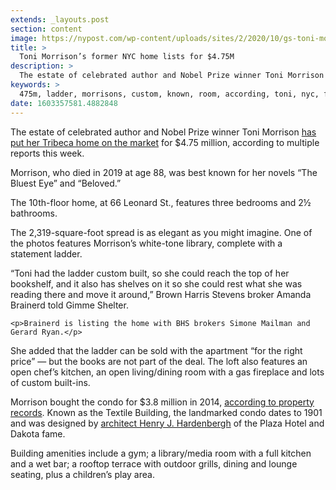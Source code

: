```yaml
--- 
extends: _layouts.post 
section: content 
image: https://nypost.com/wp-content/uploads/sites/2/2020/10/gs-toni-morrison-66-leonard-feat.jpg?quality=90&strip=all&w=1200 
title: > 
  Toni Morrison’s former NYC home lists for $4.75M 
description: > 
  The estate of celebrated author and Nobel Prize winner Toni Morrison has put her Tribeca home on the market for $4.75 million, according to multiple reports this week.One of the photos features Morrison’s white-tone library, complete with a statement ladder.“Toni had the ladder custom built, so she could reach the top of her bookshelf, and it also has shelves on it so she could rest what she was reading there and move it around,” Brown Harris Stevens broker Amanda Brainerd told Gimme Shelter.The loft also features an open chef’s kitchen, an open living/dining room with a gas fireplace and lots of custom built-ins.Morrison bought the condo for $3.8 million in 2014, according to property records. 
keywords: > 
  475m, ladder, morrisons, custom, known, room, according, toni, nyc, features, condo, kitchen, lists, million, open 
date: 1603357581.4882848 
--- 
```

<div><p>The estate of celebrated author and Nobel Prize winner Toni Morrison <a href="https://www.bhsusa.com/manhattan/downtown/66-leonard-street-10a/condo/19864666" target="_blank" rel="noopener noreferrer">has put her Tribeca home on the market</a> for $4.75 million, according to multiple reports this week.</p>
<p>Morrison, who died in 2019 at age 88, was best known for her novels &#8220;The Bluest Eye&#8221; and &#8220;Beloved.&#8221;</p>
<p>The 10th-floor home, at 66 Leonard St., features three bedrooms and 2&#189; bathrooms.</p>
<p>The 2,319-square-foot spread is as elegant as you might imagine. One of the photos features Morrison&#8217;s white-tone library, complete with a statement ladder.</p>
<p>&#8220;Toni had the ladder custom built, so she could reach the top of her bookshelf, and it also has shelves on it so she could rest what she was reading there and move it around,&#8221; Brown Harris Stevens broker Amanda Brainerd told Gimme Shelter.</p>

 
	<p>Brainerd is listing the home with BHS brokers Simone Mailman and Gerard Ryan.</p>
<p>She added that the ladder can be sold with the apartment &#8220;for the right price&#8221; &#8212; but the books are not part of the deal. The loft also features an open chef&#8217;s kitchen, an open living/dining room with a gas fireplace and lots of custom built-ins.</p>
<p>Morrison bought the condo for $3.8 million in 2014, <a href="https://streeteasy.com/closing/10179540" target="_blank" rel="noopener noreferrer">according to property records</a>.&#160;Known as the Textile Building, the landmarked condo dates to 1901 and was designed by <a href="https://en.wikipedia.org/wiki/Henry_Janeway_Hardenbergh" target="_blank" rel="noopener noreferrer">architect Henry J. Hardenbergh</a> of the Plaza Hotel and Dakota fame.</p>
<p>Building amenities include a gym; a library/media room with a full kitchen and a wet bar; a rooftop terrace with outdoor grills, dining and lounge seating, plus a children&#8217;s play area.</p>
			</div>